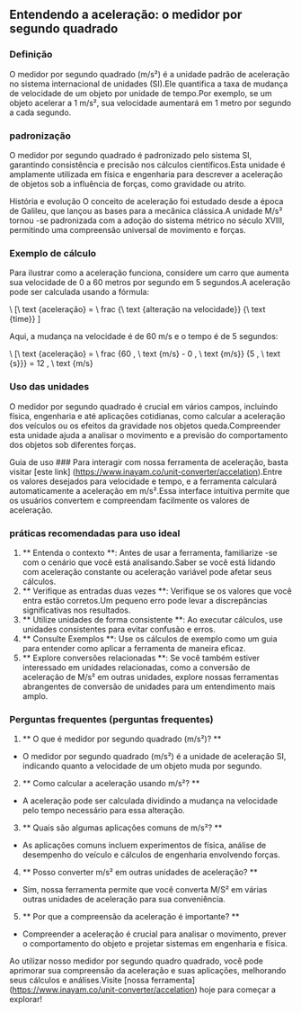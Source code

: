 ## Entendendo a aceleração: o medidor por segundo quadrado

### Definição
O medidor por segundo quadrado (m/s²) é a unidade padrão de aceleração no sistema internacional de unidades (SI).Ele quantifica a taxa de mudança de velocidade de um objeto por unidade de tempo.Por exemplo, se um objeto acelerar a 1 m/s², sua velocidade aumentará em 1 metro por segundo a cada segundo.

### padronização
O medidor por segundo quadrado é padronizado pelo sistema SI, garantindo consistência e precisão nos cálculos científicos.Esta unidade é amplamente utilizada em física e engenharia para descrever a aceleração de objetos sob a influência de forças, como gravidade ou atrito.

História e evolução
O conceito de aceleração foi estudado desde a época de Galileu, que lançou as bases para a mecânica clássica.A unidade M/s² tornou -se padronizada com a adoção do sistema métrico no século XVIII, permitindo uma compreensão universal de movimento e forças.

### Exemplo de cálculo
Para ilustrar como a aceleração funciona, considere um carro que aumenta sua velocidade de 0 a 60 metros por segundo em 5 segundos.A aceleração pode ser calculada usando a fórmula:

\ [\ text {aceleração} = \ frac {\ text {alteração na velocidade}} {\ text {time}} \]

Aqui, a mudança na velocidade é de 60 m/s e o tempo é de 5 segundos:

\ [\ text {aceleração} = \ frac {60 \, \ text {m/s} - 0 \, \ text {m/s}} {5 \, \ text {s}}} = 12 \, \ text {m/s}

### Uso das unidades
O medidor por segundo quadrado é crucial em vários campos, incluindo física, engenharia e até aplicações cotidianas, como calcular a aceleração dos veículos ou os efeitos da gravidade nos objetos queda.Compreender esta unidade ajuda a analisar o movimento e a previsão do comportamento dos objetos sob diferentes forças.

Guia de uso ###
Para interagir com nossa ferramenta de aceleração, basta visitar [este link] (https://www.inayam.co/unit-converter/accelation).Entre os valores desejados para velocidade e tempo, e a ferramenta calculará automaticamente a aceleração em m/s².Essa interface intuitiva permite que os usuários convertem e compreendam facilmente os valores de aceleração.

### práticas recomendadas para uso ideal
1. ** Entenda o contexto **: Antes de usar a ferramenta, familiarize -se com o cenário que você está analisando.Saber se você está lidando com aceleração constante ou aceleração variável pode afetar seus cálculos.
2. ** Verifique as entradas duas vezes **: Verifique se os valores que você entra estão corretos.Um pequeno erro pode levar a discrepâncias significativas nos resultados.
3. ** Utilize unidades de forma consistente **: Ao executar cálculos, use unidades consistentes para evitar confusão e erros.
4. ** Consulte Exemplos **: Use os cálculos de exemplo como um guia para entender como aplicar a ferramenta de maneira eficaz.
5. ** Explore conversões relacionadas **: Se você também estiver interessado em unidades relacionadas, como a conversão de aceleração de M/s² em outras unidades, explore nossas ferramentas abrangentes de conversão de unidades para um entendimento mais amplo.

### Perguntas frequentes (perguntas frequentes)

1. ** O que é medidor por segundo quadrado (m/s²)? **
- O medidor por segundo quadrado (m/s²) é a unidade de aceleração SI, indicando quanto a velocidade de um objeto muda por segundo.

2. ** Como calcular a aceleração usando m/s²? **
- A aceleração pode ser calculada dividindo a mudança na velocidade pelo tempo necessário para essa alteração.

3. ** Quais são algumas aplicações comuns de m/s²? **
- As aplicações comuns incluem experimentos de física, análise de desempenho do veículo e cálculos de engenharia envolvendo forças.

4. ** Posso converter m/s² em outras unidades de aceleração? **
- Sim, nossa ferramenta permite que você converta M/S² em várias outras unidades de aceleração para sua conveniência.

5. ** Por que a compreensão da aceleração é importante? **
- Compreender a aceleração é crucial para analisar o movimento, prever o comportamento do objeto e projetar sistemas em engenharia e física.

Ao utilizar nosso medidor por segundo quadro quadrado, você pode aprimorar sua compreensão da aceleração e suas aplicações, melhorando seus cálculos e análises.Visite [nossa ferramenta] (https://www.inayam.co/unit-converter/accelation) hoje para começar a explorar!